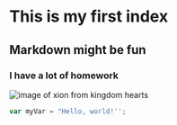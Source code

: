 # This is my first index
## Markdown might be fun
### I have a lot of homework
![image of xion from kingdom hearts](https://static.wikia.nocookie.net/kingdomhearts/images/8/89/Xion_%28Keyblade%29_KHIII.png/revision/latest?cb=20200705044056)
``` javascript
var myVar = "Hello, world!'';
```
